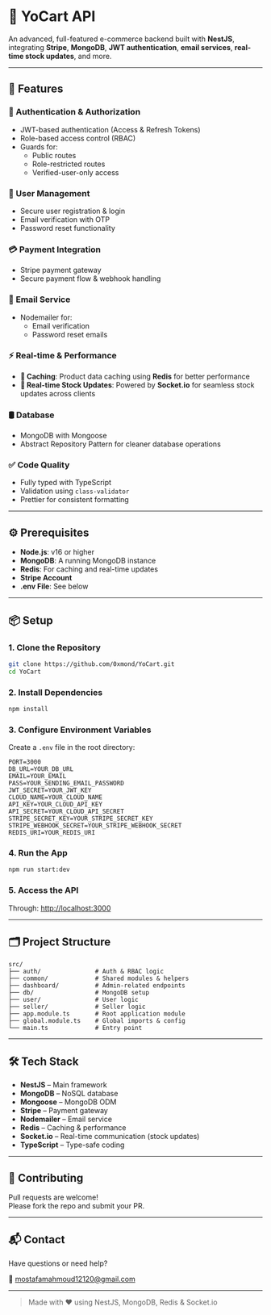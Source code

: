 # 🛒 YoCart API

An advanced, full-featured e-commerce backend built with **NestJS**, integrating **Stripe**, **MongoDB**, **JWT authentication**, **email services**, **real-time stock updates**, and more.

---

## 🚀 Features

### 🔐 Authentication & Authorization

- JWT-based authentication (Access & Refresh Tokens)
- Role-based access control (RBAC)
- Guards for:
  - Public routes
  - Role-restricted routes
  - Verified-user-only access

### 👤 User Management

- Secure user registration & login
- Email verification with OTP
- Password reset functionality

### 💳 Payment Integration

- Stripe payment gateway
- Secure payment flow & webhook handling

### 📧 Email Service

- Nodemailer for:
  - Email verification
  - Password reset emails

### ⚡ Real-time & Performance

- **🧠 Caching**: Product data caching using **Redis** for better performance
- **🔄 Real-time Stock Updates**: Powered by **Socket.io** for seamless stock updates across clients

### 🛢️ Database

- MongoDB with Mongoose
- Abstract Repository Pattern for cleaner database operations

### ✅ Code Quality

- Fully typed with TypeScript
- Validation using `class-validator`
- Prettier for consistent formatting

---

## ⚙️ Prerequisites

- **Node.js**: v16 or higher
- **MongoDB**: A running MongoDB instance
- **Redis**: For caching and real-time updates
- **Stripe Account**
- **.env File**: See below

---

## 📦 Setup

### 1. Clone the Repository

```bash
git clone https://github.com/0xmond/YoCart.git
cd YoCart
```

### 2. Install Dependencies

```bash
npm install
```

### 3. Configure Environment Variables

Create a `.env` file in the root directory:

```env
PORT=3000
DB_URL=YOUR_DB_URL
EMAIL=YOUR_EMAIL
PASS=YOUR_SENDING_EMAIL_PASSWORD
JWT_SECRET=YOUR_JWT_KEY
CLOUD_NAME=YOUR_CLOUD_NAME
API_KEY=YOUR_CLOUD_API_KEY
API_SECRET=YOUR_CLOUD_API_SECRET
STRIPE_SECRET_KEY=YOUR_STRIPE_SECRET_KEY
STRIPE_WEBHOOK_SECRET=YOUR_STRIPE_WEBHOOK_SECRET
REDIS_URI=YOUR_REDIS_URI
```

### 4. Run the App

```bash
npm run start:dev
```

### 5. Access the API

Through: [http://localhost:3000](http://localhost:3000)

---

## 🗂️ Project Structure

```
src/
├── auth/               # Auth & RBAC logic
├── common/             # Shared modules & helpers
├── dashboard/          # Admin-related endpoints
├── db/                 # MongoDB setup
├── user/               # User logic
├── seller/             # Seller logic
├── app.module.ts       # Root application module
├── global.module.ts    # Global imports & config
└── main.ts             # Entry point
```

---

## 🛠️ Tech Stack

- **NestJS** – Main framework
- **MongoDB** – NoSQL database
- **Mongoose** – MongoDB ODM
- **Stripe** – Payment gateway
- **Nodemailer** – Email service
- **Redis** – Caching & performance
- **Socket.io** – Real-time communication (stock updates)
- **TypeScript** – Type-safe coding

---

## 🤝 Contributing

Pull requests are welcome!  
Please fork the repo and submit your PR.

---

## 📬 Contact

Have questions or need help?

📧 [mostafamahmoud12120@gmail.com](mailto:mostafamahmoud12120@gmail.com)

---

> Made with ❤️ using NestJS, MongoDB, Redis & Socket.io
